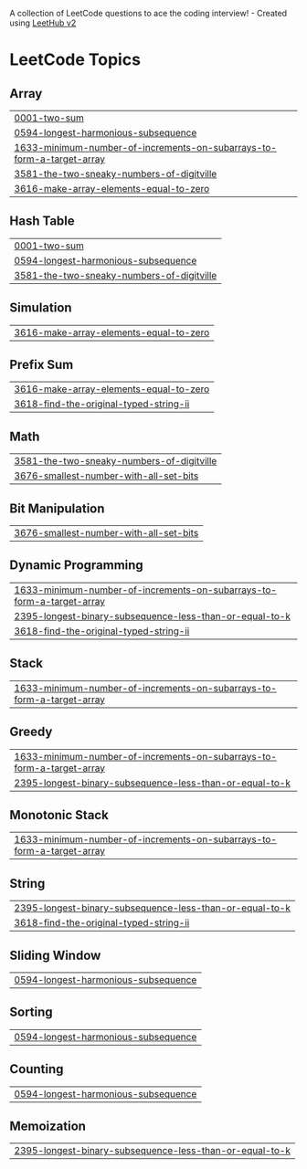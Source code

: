 A collection of LeetCode questions to ace the coding interview! - Created using [LeetHub v2](https://github.com/arunbhardwaj/LeetHub-2.0)
<!---LeetCode Topics Start-->
# LeetCode Topics
## Array
|  |
| ------- |
| [0001-two-sum](https://github.com/Arshia-163/Leetcode_Java/tree/master/0001-two-sum) |
| [0594-longest-harmonious-subsequence](https://github.com/Arshia-163/Leetcode_Java/tree/master/0594-longest-harmonious-subsequence) |
| [1633-minimum-number-of-increments-on-subarrays-to-form-a-target-array](https://github.com/Arshia-163/Leetcode_Java/tree/master/1633-minimum-number-of-increments-on-subarrays-to-form-a-target-array) |
| [3581-the-two-sneaky-numbers-of-digitville](https://github.com/Arshia-163/Leetcode_Java/tree/master/3581-the-two-sneaky-numbers-of-digitville) |
| [3616-make-array-elements-equal-to-zero](https://github.com/Arshia-163/Leetcode_Java/tree/master/3616-make-array-elements-equal-to-zero) |
## Hash Table
|  |
| ------- |
| [0001-two-sum](https://github.com/Arshia-163/Leetcode_Java/tree/master/0001-two-sum) |
| [0594-longest-harmonious-subsequence](https://github.com/Arshia-163/Leetcode_Java/tree/master/0594-longest-harmonious-subsequence) |
| [3581-the-two-sneaky-numbers-of-digitville](https://github.com/Arshia-163/Leetcode_Java/tree/master/3581-the-two-sneaky-numbers-of-digitville) |
## Simulation
|  |
| ------- |
| [3616-make-array-elements-equal-to-zero](https://github.com/Arshia-163/Leetcode_Java/tree/master/3616-make-array-elements-equal-to-zero) |
## Prefix Sum
|  |
| ------- |
| [3616-make-array-elements-equal-to-zero](https://github.com/Arshia-163/Leetcode_Java/tree/master/3616-make-array-elements-equal-to-zero) |
| [3618-find-the-original-typed-string-ii](https://github.com/Arshia-163/Leetcode_Java/tree/master/3618-find-the-original-typed-string-ii) |
## Math
|  |
| ------- |
| [3581-the-two-sneaky-numbers-of-digitville](https://github.com/Arshia-163/Leetcode_Java/tree/master/3581-the-two-sneaky-numbers-of-digitville) |
| [3676-smallest-number-with-all-set-bits](https://github.com/Arshia-163/Leetcode_Java/tree/master/3676-smallest-number-with-all-set-bits) |
## Bit Manipulation
|  |
| ------- |
| [3676-smallest-number-with-all-set-bits](https://github.com/Arshia-163/Leetcode_Java/tree/master/3676-smallest-number-with-all-set-bits) |
## Dynamic Programming
|  |
| ------- |
| [1633-minimum-number-of-increments-on-subarrays-to-form-a-target-array](https://github.com/Arshia-163/Leetcode_Java/tree/master/1633-minimum-number-of-increments-on-subarrays-to-form-a-target-array) |
| [2395-longest-binary-subsequence-less-than-or-equal-to-k](https://github.com/Arshia-163/Leetcode_Java/tree/master/2395-longest-binary-subsequence-less-than-or-equal-to-k) |
| [3618-find-the-original-typed-string-ii](https://github.com/Arshia-163/Leetcode_Java/tree/master/3618-find-the-original-typed-string-ii) |
## Stack
|  |
| ------- |
| [1633-minimum-number-of-increments-on-subarrays-to-form-a-target-array](https://github.com/Arshia-163/Leetcode_Java/tree/master/1633-minimum-number-of-increments-on-subarrays-to-form-a-target-array) |
## Greedy
|  |
| ------- |
| [1633-minimum-number-of-increments-on-subarrays-to-form-a-target-array](https://github.com/Arshia-163/Leetcode_Java/tree/master/1633-minimum-number-of-increments-on-subarrays-to-form-a-target-array) |
| [2395-longest-binary-subsequence-less-than-or-equal-to-k](https://github.com/Arshia-163/Leetcode_Java/tree/master/2395-longest-binary-subsequence-less-than-or-equal-to-k) |
## Monotonic Stack
|  |
| ------- |
| [1633-minimum-number-of-increments-on-subarrays-to-form-a-target-array](https://github.com/Arshia-163/Leetcode_Java/tree/master/1633-minimum-number-of-increments-on-subarrays-to-form-a-target-array) |
## String
|  |
| ------- |
| [2395-longest-binary-subsequence-less-than-or-equal-to-k](https://github.com/Arshia-163/Leetcode_Java/tree/master/2395-longest-binary-subsequence-less-than-or-equal-to-k) |
| [3618-find-the-original-typed-string-ii](https://github.com/Arshia-163/Leetcode_Java/tree/master/3618-find-the-original-typed-string-ii) |
## Sliding Window
|  |
| ------- |
| [0594-longest-harmonious-subsequence](https://github.com/Arshia-163/Leetcode_Java/tree/master/0594-longest-harmonious-subsequence) |
## Sorting
|  |
| ------- |
| [0594-longest-harmonious-subsequence](https://github.com/Arshia-163/Leetcode_Java/tree/master/0594-longest-harmonious-subsequence) |
## Counting
|  |
| ------- |
| [0594-longest-harmonious-subsequence](https://github.com/Arshia-163/Leetcode_Java/tree/master/0594-longest-harmonious-subsequence) |
## Memoization
|  |
| ------- |
| [2395-longest-binary-subsequence-less-than-or-equal-to-k](https://github.com/Arshia-163/Leetcode_Java/tree/master/2395-longest-binary-subsequence-less-than-or-equal-to-k) |
<!---LeetCode Topics End-->